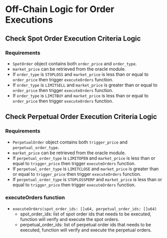 # Off-Chain Logic for Order Executions

## Check Spot Order Execution Criteria Logic

### Requirements

  - `SpotOrder` object contains both `order_price` and `order_type`.
  - `market_price` can be retrieved from the oracle module.
  - If `order_type` is `STOPLOSS` and `market_price` is less than or equal to `order_price` then trigger `executeOrders` function.
  - If `order_type` is `LIMITSELL` and `market_price` is greater than or equal to `order_price` then trigger `executeOrders` function.
  - If `order_type` is `LIMITBUY` and `market_price` is less than or equal to `order_price` then trigger `executeOrders` function.

## Check Perpetual Order Execution Criteria Logic

### Requirements

  - `PerpetualOrder` object contains both `trigger_price` and `perpetual_order_type`.
  - `market_price` can be retrieved from the oracle module.
  - If `perpetual_order_type` is `LIMITOPEN` and `market_price` is less than or equal to `trigger_price` then trigger `executeOrders` function.
  - If `perpetual_order_type` is `LIMITCLOSE` and `market_price` is greater than or equal to `trigger_price` then trigger `executeOrders` function.
  - If `perpetual_order_type` is `STOPLOSSPERP` and `market_price` is less than or equal to `trigger_price` then trigger `executeOrders` function.

### executeOrders function
- `executeOrders(spot_order_ids: []u64, perpetual_order_ids: []u64)`
  - spot_order_ids: list of spot order ids that needs to be executed, function will verify and execute the spot orders.
  - perpetual_order_ids: list of perpetual order ids that needs to be executed, function will verify and execute the perpetual orders.
